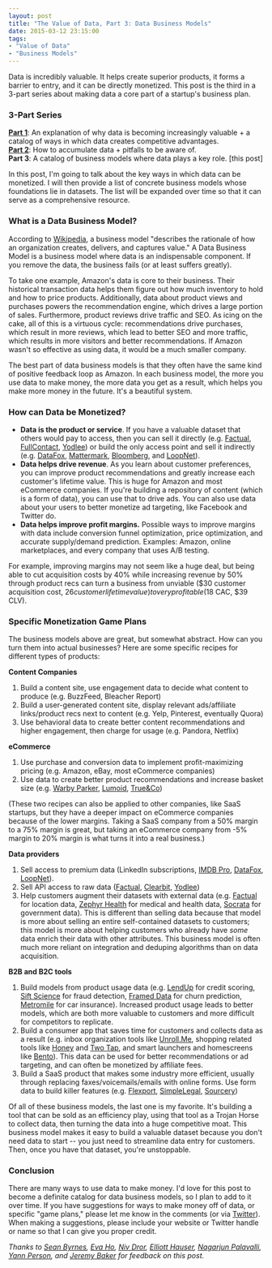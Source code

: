 ```yaml
---
layout: post
title: "The Value of Data, Part 3: Data Business Models"
date: 2015-03-12 23:15:00
tags:
- "Value of Data"
- "Business Models"
---
```

Data is incredibly valuable. It helps create superior products, it forms a barrier to entry, and it can be directly monetized. This post is the third in a 3-part series about making data a core part of a startup's business plan.

### 3-Part Series
<a href="{{site.url}}the-value-of-data-part-1-using-data-as-a-competitive-advantage" target="_blank">**Part 1**</a>: An explanation of why data is becoming increasingly valuable + a catalog of ways in which data creates competitive advantages.  
<a href="{{site.url}}the-value-of-data-part-2-building-valuable-datasets" target="_blank">**Part 2**</a>: How to accumulate data + pitfalls to be aware of.  
**Part 3**:  A catalog of business models where data plays a key role. [this post]

In this post, I'm going to talk about the key ways in which data can be monetized. I will then provide a list of concrete business models whose foundations lie in datasets. The list will be expanded over time so that it can serve as a comprehensive resource.

### What is a Data Business Model?
According to <a href="http://en.wikipedia.org/wiki/Business_model" target="_blank">Wikipedia</a>, a business model "describes the rationale of how an organization creates, delivers, and captures value." A Data Business Model is a business model where data is an indispensable component. If you remove the data, the business fails (or at least suffers greatly). 

To take one example, Amazon's data is core to their business. Their historical transaction data helps them figure out how much inventory to hold and how to price products. Additionally, data about product views and purchases powers the recommendation engine, which drives a large portion of sales. Furthermore, product reviews drive traffic and SEO. As icing on the cake, all of this is a virtuous cycle: recommendations drive purchases, which result in more reviews, which lead to better SEO and more traffic, which results in more visitors and better recommendations. If Amazon wasn't so effective as using data, it would be a much smaller company.

The best part of data business models is that they often have the same kind of positive feedback loop as Amazon. In each business model, the more you use data to make money, the more data you get as a result, which helps you make more money in the future. It's a beautiful system.

### How can Data be Monetized?

* **Data is the product or service**. If you have a valuable dataset that others would pay to access, then you can sell it directly (e.g. <a href="http://factual.com" target="_blank">Factual</a>, <a href="https://www.fullcontact.com" target="_blank">FullContact</a>, <a href="http://www.yodlee.com" target="_blank">Yodlee</a>) or build the only access point and sell it indirectly (e.g. <a href="http://datafox.co" target="_blank">DataFox</a>, <a href="http://mattermark.com" target="_blank">Mattermark</a>, <a href="http://www.bloomberg.com/professional/" target="_blank">Bloomberg</a>, and <a href="http://www.loopnet.com" target="_blank">LoopNet</a>).
* **Data helps drive revenue**. As you learn about customer preferences, you can improve product recommendations and greatly increase each customer's lifetime value. This is huge for Amazon and most eCommerce companies. If you're building a repository of content (which is a form of data), you can use that to drive ads. You can also use data about your users to better monetize ad targeting, like Facebook and Twitter do.
* **Data helps improve profit margins.** Possible ways to improve margins with data include conversion funnel optimization, price optimization, and accurate supply/demand prediction. Examples: Amazon, online marketplaces, and every company that uses A/B testing.

For example, improving margins may not seem like a huge deal, but being able to cut acquisition costs by 40% while increasing revenue by 50% through product recs can turn a business from unviable ($30 customer acquisition cost, $26 customer lifetime value) to very profitable ($18 CAC, $39 CLV).

### Specific Monetization Game Plans
The business models above are great, but somewhat abstract. How can you turn them into actual businesses? Here are some specific recipes for different types of products:

**Content Companies**

1. Build a content site, use engagement data to decide what content to produce (e.g. BuzzFeed, Bleacher Report)
1. Build a user-generated content site, display relevant ads/affiliate links/product recs next to content (e.g. Yelp, Pinterest, eventually Quora)
1. Use behavioral data to create better content recommendations and higher engagement, then charge for usage (e.g. Pandora, Netflix)

**eCommerce**

1. Use purchase and conversion data to implement profit-maximizing pricing (e.g. Amazon, eBay, most eCommerce companies)
1. Use data to create better product recommendations and increase basket size (e.g. <a href="https://www.warbyparker.com" target="_blank">Warby Parker</a>, <a href="http://lumoid.com" target="_blank">Lumoid</a>, <a href="https://trueandco.com/" target="_blank">True&Co</a>)

(These two recipes can also be applied to other companies, like SaaS startups, but they have a deeper impact on eCommerce companies because of the lower margins. Taking a SaaS company from a 50% margin to a 75% margin is great, but taking an eCommerce company from -5% margin to 20% margin is what turns it into a real business.)

**Data providers**

1. Sell access to premium data (LinkedIn subscriptions, <a href="http://pro.imdb.com" target="_blank">IMDB Pro</a>, <a href="http://datafox.co" target="_blank">DataFox</a>, <a href="http://loopnet.com" target="_blank">LoopNet</a>).
1. Sell API access to raw data (<a href="http://factual.com" target="_blank">Factual</a>, <a href="http://clearbit.com" target="_blank">Clearbit</a>, <a href="http://www.yodlee.com" target="_blank">Yodlee</a>)
1. Help customers augment their datasets with external data (e.g. <a href="http://factual.com" target="_blank">Factual</a> for location data, <a href="https://zephyrhealth.com" target="_blank">Zephyr Health</a> for medical and health data, <a href="http://socrata.com" target="_blank">Socrata</a> for government data). This is different than selling data because that model is more about selling an entire self-contained datasets to customers; this model is more about helping customers who already have *some* data enrich their data with other attributes. This business model is often much more reliant on integration and deduping algorithms than on data acquisition.

**B2B and B2C tools**

1. Build models from product usage data (e.g. <a href="http://lendup.com" target="_blank">LendUp</a> for credit scoring, <a href="http://www.siftscience.com/" target="_blank">Sift Science</a> for fraud detection, <a href="http://framed.io" target="_blank">Framed Data</a> for churn prediction, <a href="https://www.metromile.com/" target="_blank">Metromile</a> for car insurance). Increased product usage leads to better models, which are both more valuable to customers and more difficult for competitors to replicate.
1. Build a consumer app that saves time for customers and collects data as a result (e.g. inbox organization tools like <a href="https://unroll.me" target="_blank">Unroll.Me</a>, shopping related tools like <a href="http://www.joinhoney.com" target="_blank">Honey</a> and <a href="https://twotap.com/" target="_blank">Two Tap</a>, and smart launchers and homescreens like <a href="http://www.bentoapp.com" target="_blank">Bento</a>). This data can be used for better recommendations or ad targeting, and can often be monetized by affiliate fees.
1. Build a SaaS product that makes some industry more efficient, usually through replacing faxes/voicemails/emails with online forms. Use form data to build killer features (e.g. <a href="http://www.flexport.com" target="_blank">Flexport</a>, <a href="http://www.simplelegal.com/" target="_blank">SimpleLegal</a>, <a href="http://sourcery.us/" target="_blank">Sourcery</a>)

Of all of these business models, the last one is my favorite. It's building a tool that can be sold as an efficiency play, using that tool as a Trojan Horse to collect data, then turning the data into a huge competitive moat. This business model makes it easy to build a valuable dataset because you don't need data to start -- you just need to streamline data entry for customers. Then, once you have that dataset, you're unstoppable.

### Conclusion

There are many ways to use data to make money. I'd love for this post to become a definite catalog for data business models, so I plan to add to it over time. If you have suggestions for ways to make money off of data, or specific "game plans," please let me know in the comments (or via <a href="https://twitter.com/lpolovets" target="_blank">Twitter</a>). When making a suggestions, please include your website or Twitter handle or name so that I can give you proper credit.

*Thanks to <a href="https://twitter.com/sbyrnes" target="_blank">Sean Byrnes</a>, <a href="https://twitter.com/eva_ho" target="_blank">Eva Ho</a>, <a href="https://twitter.com/nivo0o0" target="_blank">Niv Dror</a>, <a href="https://twitter.com/hauspoor" target="_blank">Elliott Hauser</a>, <a href="https://twitter.com/palavalli" target="_blank">Nagarjun Palavalli</a>, <a href="https://twitter.com/troblous" target="_blank">Yann Person</a>, and <a href="https://twitter.com/jhubert" target="_blank">Jeremy Baker</a> for feedback on this post.*